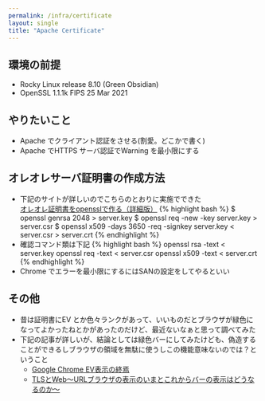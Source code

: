 ```yaml
---
permalink: /infra/certificate
layout: single
title: "Apache Certificate"
---
```


## 環境の前提

* Rocky Linux release 8.10 (Green Obsidian)
* OpenSSL 1.1.1k  FIPS 25 Mar 2021

## やりたいこと

* Apache でクライアント認証をさせる(割愛。どこかで書く)
* Apache でHTTPS サーバ認証でWarning を最小限にする

## オレオレサーバ証明書の作成方法
* 下記のサイトが詳しいのでこちらのとおりに実施でできた  
[オレオレ証明書をopensslで作る（詳細版）](https://ozuma.hatenablog.jp/entry/20130511/1368284304)
{% highlight bash %}
$ openssl genrsa 2048 > server.key
$ openssl req -new -key server.key > server.csr
$ openssl x509 -days 3650 -req -signkey server.key < server.csr > server.crt
{% endhighlight %}
* 確認コマンド類は下記
{% highlight bash %}
openssl rsa -text < server.key
openssl req -text < server.csr
openssl x509 -text < server.crt
{% endhighlight %}
* Chrome でエラーを最小限にするにはSANの設定をしてやるといい

## その他

* 昔は証明書にEV とか色々ランクがあって、いいものだとブラウザが緑色になってよかったねとかがあったのだけど、最近ないなぁと思って調べてみた
* 下記の記事が詳しいが、結論としては緑色バーにしてみたけども、偽造することができるしブラウザの領域を無駄に使うしこの機能意味ないのでは？ということ
  * [Google Chrome EV表示の終焉](https://jovi0608.hatenablog.com/entry/2019/08/12/095854)  
  * [TLSとWeb～URLブラウザの表示のいまとこれからバーの表示はどうなるのか～](https://www.nic.ad.jp/sc-sendai/program/iwsc-sendai-d2-5.pdf)